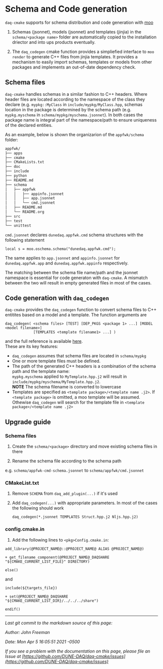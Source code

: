 # Schema and Code generation

`daq-cmake` supports for schema distribution and code generation with [moo](https://github.com/brettviren/moo/)





1. Schemas (jsonnet), models (jsonnet) and templates (jinjia) in the `schema/<package name>` folder are automatically copied to the installation driector and into ups products eventually.




1. The `daq_codegen` cmake function provides a simpliefied interface to `moo render` to generate C++ files from jinjia templates. It provides a mechanism to easily import schemas, templates or models from other packages and implements an out-of-date dependency check.

## Schema files

`daq-cmake` handles schemas in a similar fashion to C++ headers. Where header files are located according to the namespace of the class they declare (e.g. `mypkg::MyClass` in `include/mypkg/MyClass.hpp`, schemas location in the package is determined by the schema path (e.g. `mypkg.myschema` in `schema/mypkg/myschema.jsonnet`). In both cases the package name is integral part of the namespace/path to ensure uniqueness of the declared entities.

As an example, below is shown the organizarion of the `appfwk/schema` folder:

```txt
appfwk/
├── apps
├── cmake
├── CMakeLists.txt
├── doc
├── include
├── python
├── README.md
├── schema
│   ├── appfwk
│   │   ├── appinfo.jsonnet
│   │   ├── app.jsonnet
│   │   └── cmd.jsonnet
│   ├── README.md
│   └── README.org
├── src
├── test
└── unittest
```

`cmd.jsonnet` declares `dunedaq.appfwk.cmd` schema structures with the following statement

```jsonnet
local s = moo.oschema.schema("dunedaq.appfwk.cmd");
```

The same applies to `app.jsonnet` and `appinfo.jsonnet` for `dunedaq.appfwk.app` and `dunedaq.appfwk.appinfo` respectively.

The matching between the schema file name/path and the jsonnet namespace is essential for code generaton with `daq-cmake`. A mismatch between the two will result in empty generated files in most of the cases.

## Code generation with `daq_codegen`

`daq-cmake` provides the `daq_codegen` function to convert schema files to C++ entitites based on a model and a template. The function arguments are
```
daq_codegen( <schema files> [TEST] [DEP_PKGS <package 1> ...] [MODEL <model filename>] 
             [TEMPLATES <template filename1> ...] )
```
and the full reference is available [here](CmakeFunctions.md).  
These are its key features:

- `daq_codegen` assumes that schema files are located in `schema/mypkg`
- One or more template files must be defined.
- The path of the generated C++ headers is a combination of the schema path and the template name:  
  `mypkg.myschema` applied to `MyTemplate.hpp.j2` will result in `include/mypkg/myschema/MyTemplate.hpp.j2`.  
    **NOTE** The schema filename is converted to lowercase
- Templates are specified as `<template package>/<template name .j2>`. If `<template package>` is omitted, a moo template will be assumed. Othewise `daq_codegen` will search for the template file in `<template package>/<template name .j2>`


## Upgrade guide

### Schema files





1. Create the `schema/<package>` directory and move existing schema files in there




2. Rename the schema file according to the schema path

e.g. `schema/appfwk-cmd-schema.jsonnet` to `schema/appfwk/cmd.jsonnet`

### CMakeList.txt





1. Remove `SCHEMA` from `daq_add_plugin(...)` if it's used




2. Add `daq_codegen(...)` with appropriate parameters. In most of the cases the following should work
   ```
   daq_codegen(*.jsonnet TEMPLATES Struct.hpp.j2 Nljs.hpp.j2)
   ```

### config.cmake.in





1. Add the following lines to `<pkg>Config.cmake.in`:

```
add_library(@PROJECT_NAME@::@PROJECT_NAME@ ALIAS @PROJECT_NAME@)
   
+ get_filename_component(@PROJECT_NAME@_DAQSHARE "${CMAKE_CURRENT_LIST_FILE}" DIRECTORY)
  
else()
```
   
   and
   
```
include(${targets_file})
   
+ set(@PROJECT_NAME@_DAQSHARE "${CMAKE_CURRENT_LIST_DIR}/../../../share")
   
endif()
```

-----

_Last git commit to the markdown source of this page:_


_Author: John Freeman_

_Date: Mon Apr 5 16:05:51 2021 -0500_

_If you see a problem with the documentation on this page, please file an Issue at [https://github.com/DUNE-DAQ/daq-cmake/issues](https://github.com/DUNE-DAQ/daq-cmake/issues)_
